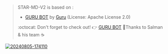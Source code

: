 >STAR-MD-V2 is based on :
>- [GURU BOT](https://github.com/Guru322/GURU-BOT) by [Guru](https://github.com/Guru322) (License: Apache License 2.0)
>
> :octocat: Don't forget to check out! :point_right: [GURU BOT](https://github.com/Guru322/GURU-BOT)
>🤝Thanks to Salman & his team ☕

<a href="https://ibb.co/b2R24gk"><img src="https://i.ibb.co/z7H73hz/20240805-174110.jpg" alt="20240805-174110" border="0"></a>